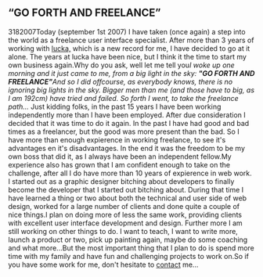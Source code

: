 <article><h1>&#8220;GO FORTH AND FREELANCE&#8221;</h1><time><span class="day">31</span><span class="month">8</span><span class="year">2007</span></time>Today (september 1st 2007) I have taken (once again) a step into the world as a freelance user interface specialist. After more than 3 years of working with <a href="http://www.lucka.nl/" title="lucka consultancy">lucka,</a> which is a new record for me, I have decided to go at it alone. The years at lucka have been nice, but I think it the time to start my own business again.Why do you ask, well let me tell you<!--more--><em>I woke up one morning and it just came to me, from a big light in the sky: </em><em><strong>"GO FORTH AND FREELANCE"</strong></em><em>And so I did offcourse, as everybody knows, there is no ignoring big lights in the sky. Bigger men than me (and those have to big, as I am 192cm) have tried and failed. So forth I went, to take the freelance path... </em>Just kidding folks, in the past 15 years I have been working independently more than I have been employed. After due consideration I decided that it was time to do it again. In the past I have had good and bad times as a freelancer, but the good was more present than the bad. So I have more than enough expierence in working freelance, to see it's advantages en it's disadvantages. In the end it was the freedom to be my own boss that did it, as I always have been an independent fellow.My experience also has grown that I am confident enough to take on the challenge, after all I do have more than 10 years of expierence in web work. I started out as a graphic designer bitching about developers to finally become the developer that I started out bitching about. During that time I have learned a thing or two about both the technical and user side of web design, worked for a large number of clients and done quite a couple of nice things.I plan on doing more of less the same work, providing clients with excellent user interface development and design. Further more I am still working on other things to do. I want to teach, I want to write more, launch a product or two, pick up painting again, maybe do some coaching and what more...But the most important thing that I plan to do is spend more time with my family and have fun and challenging projects to work on.So if you have some work for me, don't hesitate to <a href="http://www.wnas.nl/?page_id=305" title="contact page">contact</a> me...</article>